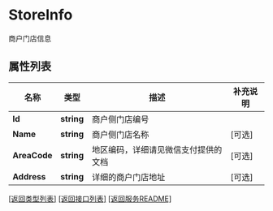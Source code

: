 # StoreInfo

商户门店信息 

## 属性列表

名称 | 类型 | 描述 | 补充说明
------------ | ------------- | ------------- | -------------
**Id** | **string** | 商户侧门店编号  | 
**Name** | **string** | 商户侧门店名称  | [可选] 
**AreaCode** | **string** | 地区编码，详细请见微信支付提供的文档  | [可选] 
**Address** | **string** | 详细的商户门店地址  | [可选] 

[\[返回类型列表\]](README.md#类型列表)
[\[返回接口列表\]](README.md#接口列表)
[\[返回服务README\]](README.md)


